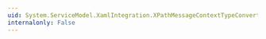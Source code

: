 ```yaml
---
uid: System.ServiceModel.XamlIntegration.XPathMessageContextTypeConverter.ConvertTo(System.ComponentModel.ITypeDescriptorContext,System.Globalization.CultureInfo,System.Object,System.Type)
internalonly: False
---
```


